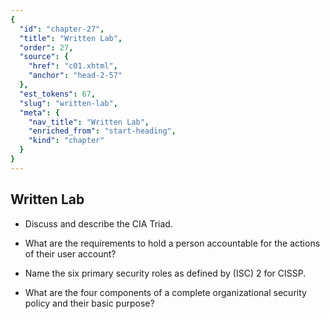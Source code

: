 ```yaml
---
{
  "id": "chapter-27",
  "title": "Written Lab",
  "order": 27,
  "source": {
    "href": "c01.xhtml",
    "anchor": "head-2-57"
  },
  "est_tokens": 67,
  "slug": "written-lab",
  "meta": {
    "nav_title": "Written Lab",
    "enriched_from": "start-heading",
    "kind": "chapter"
  }
}
---
```

## Written Lab

- Discuss and describe the CIA Triad.

- What are the requirements to hold a person accountable for the actions of their user account?

- Name the six primary security roles as defined by (ISC) 2 for CISSP.

- What are the four components of a complete organizational security policy and their basic purpose?

